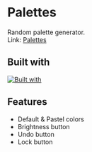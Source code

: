# Palettes
Random palette generator.
\
Link: <a href="https://palettes.danncd.com/" target="_blank">Palettes</a>

## Built with
[![Built with](https://skillicons.dev/icons?i=js,css,html)](https://skillicons.dev)

## Features
- Default & Pastel colors
- Brightness button
- Undo button
- Lock button

